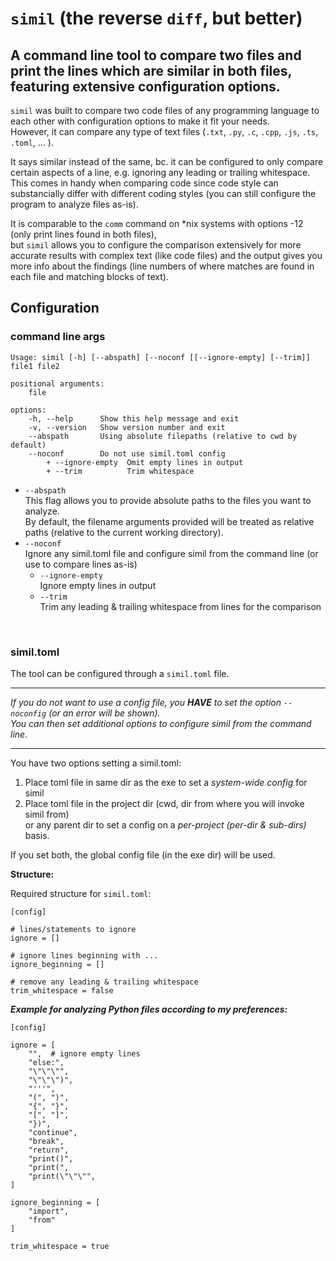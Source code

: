 # `simil` (the reverse `diff`, but better)

## A command line tool to compare two files and print the lines which are similar in both files, featuring extensive configuration options.

`simil` was built to compare two code files of any programming language to each other with configuration options to make it fit your needs.<br>
However, it can compare any type of text files (`.txt`, `.py`, `.c`, `.cpp`, `.js`, `.ts`, `.toml`, ... ). 

It says similar instead of the same, bc. it can be configured to only compare certain aspects of a line, e.g. ignoring any leading or trailing whitespace.
This comes in handy when comparing code since code style can substancially differ with different coding styles (you can still configure the program to analyze files as-is).

It is comparable to the `comm` command on *nix systems with options -12 (only print lines found in both files),<br>
but `simil` allows you to configure the comparison extensively for more accurate results with complex text (like code files) and the output gives you more info about the findings (line numbers of where matches are found in each file and matching blocks of text).

## Configuration

### command line args

```
Usage: simil [-h] [--abspath] [--noconf [[--ignore-empty] [--trim]] file1 file2

positional arguments:
    file

options:
    -h, --help      Show this help message and exit
    -v, --version   Show version number and exit
    --abspath       Using absolute filepaths (relative to cwd by default)
    --noconf        Do not use simil.toml config
        + --ignore-empty  Omit empty lines in output
        + --trim          Trim whitespace
```

- `--abspath`<br>
This flag allows you to provide absolute paths to the files you want to analyze.<br>
By default, the filename arguments provided will be treated as relative paths (relative to the current working directory).
- `--noconf`<br>
Ignore any simil.toml file and configure simil from the command line (or use to compare lines as-is)
    - `--ignore-empty`<br>
    Ignore empty lines in output
    - `--trim`<br>
    Trim any leading & trailing whitespace from lines for the comparison

<br>

### simil.toml

The tool can be configured through a `simil.toml` file.

___
*If you do not want to use a config file, you **HAVE** to set the option `--noconfig` (or an error will be shown).<br>
You can then set additional options to configure simil from the command line.*
___

You have two options setting a simil.toml:
1. Place toml file in same dir as the exe to set a *system-wide config* for simil
2. Place toml file in the project dir (cwd, dir from where you will invoke simil from)<br>
or any parent dir to set a config on a *per-project (per-dir & sub-dirs)* basis.

If you set both, the global config file (in the exe dir) will be used.

**Structure:**<br>

Required structure for `simil.toml`:
```
[config]

# lines/statements to ignore
ignore = []

# ignore lines beginning with ...
ignore_beginning = []

# remove any leading & trailing whitespace
trim_whitespace = false
```

***Example for analyzing Python files according to my preferences:***
```
[config]

ignore = [
    "",  # ignore empty lines
    "else:",
    "\"\"\"",
    "\"\"\")",
    "'''",
    "(", ")",
    "{", "}",
    "[", "]",
    "})",
    "continue",
    "break",
    "return",
    "print()",
    "print(",
    "print(\"\"\"",
]

ignore_beginning = [
    "import",
    "from"
]

trim_whitespace = true
```
